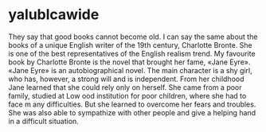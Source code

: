 # yalublcawide
They say that good books cannot become old. I can say the same about the books of a unique English writer of the 19th century, Charlotte Bronte. She is one of the best representatives of the English realism trend. My favourite book by Charlotte Bronte is the novel that brought her fame, «Jane Eyre». «Jane Eyre» is an autobiographical novel. The main character is a shy girl, who has, however, a strong will and is independent. From her childhood Jane learned that she could rely only on herself. 
She came from a poor family, studied at Low
ood institution for poor chil­dren, where she had to face m
any difficulties. But she learned to overcome her fears and troubles.
She was also able to sympathize with other people and give a helping hand in a difficult situation.
